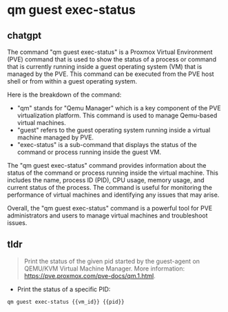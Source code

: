 # qm guest exec-status 
## chatgpt 
The command "qm guest exec-status" is a Proxmox Virtual Environment (PVE) command that is used to show the status of a process or command that is currently running inside a guest operating system (VM) that is managed by the PVE. This command can be executed from the PVE host shell or from within a guest operating system.

Here is the breakdown of the command:

- "qm" stands for "Qemu Manager" which is a key component of the PVE virtualization platform. This command is used to manage Qemu-based virtual machines.
- "guest" refers to the guest operating system running inside a virtual machine managed by PVE.
- "exec-status" is a sub-command that displays the status of the command or process running inside the guest VM.

The "qm guest exec-status" command provides information about the status of the command or process running inside the virtual machine. This includes the name, process ID (PID), CPU usage, memory usage, and current status of the process. The command is useful for monitoring the performance of virtual machines and identifying any issues that may arise.

Overall, the "qm guest exec-status" command is a powerful tool for PVE administrators and users to manage virtual machines and troubleshoot issues. 

## tldr 
 
> Print the status of the given pid started by the guest-agent on QEMU/KVM Virtual Machine Manager.
> More information: <https://pve.proxmox.com/pve-docs/qm.1.html>.

- Print the status of a specific PID:

`qm guest exec-status {{vm_id}} {{pid}}`
